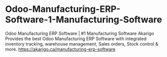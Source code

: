 # Odoo-Manufacturing-ERP-Software-1-Manufacturing-Software
Odoo Manufacturing ERP Software | #1 Manufacturing Software
Akarigo Provides the best Odoo Manufacturing ERP Software with integrated inventory tracking, warehouse management, Sales orders, Stock control & more.
https://akarigo.ca/manufacturing-erp-software
